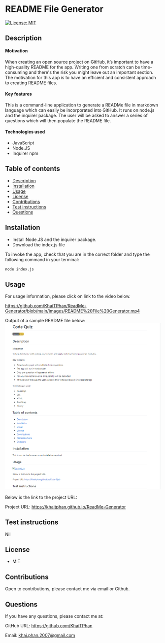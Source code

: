 # README File Generator

[![License: MIT](https://img.shields.io/badge/License-MIT-yellow.svg)](https://opensource.org/licenses/MIT)

## Description

#### Motivation

When creating an open source project on GitHub, it’s important to have a high-quality README for the app. Writing one from scratch can be time-consuming and there's the risk you might leave out an important section. The motivation for this app is to have an efficient and consistent approach to creating README files.

#### Key features

This is a command-line application to generate a READMe file in markdown language which can easily be incorporated into GitHub. It runs on node.js and the inquirer package. The user will be asked to answer a series of questions which will then populate the README file.

#### Technologies used

* JavaScript
* Node.JS
* Inquirer npm

## Table of contents

<!--ts-->
* [Description](#Description)
* [Installation](#Installation)
* [Usage](#Usage)
* [License](#License)
* [Contributions](#Contributions)
* [Test instructions](#Test-instructions)
* [Questions](#Questions)
<!--te-->

## Installation

* Install Node.JS and the inquirer package. 
* Download the index.js file

To invoke the app, check that you are in the correct folder and type the following command in your terminal:

```bash
node index.js
```

## Usage

For usage information, please click on link to the video below.

https://github.com/KhaiTPhan/ReadMe-Generator/blob/main/images/README%20File%20Generator.mp4

Output of a sample README file below:
![README File Generator](./images/readme.PNG)

Below is the link to the project URL:

Project URL: https://khaitphan.github.io/ReadMe-Generator

## Test instructions

Nil

## License

* MIT

## Contributions

Open to contributions, please contact me via email or Github.

## Questions

If you have any questions, please contact me at:

GitHub URL: https://github.com/KhaiTPhan

Email: khai.phan.2007@gmail.com
